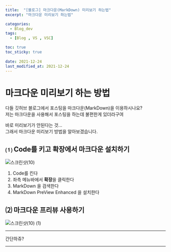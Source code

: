 ```yaml
---
title:  "[블로그] 마크다운(MarkDown) 미리보기 하는법"
excerpt: "마크다운 미리보기 하는법"

categories:
  - Blog_dev
tags:
  - [Blog , VS , VSC]

toc: true
toc_sticky: true
 
date: 2021-12-24
last_modified_at: 2021-12-24
---
```


# 마크다운 미리보기 하는 방법

다들 깃허브 블로그에서 포스팅을 마크다운(MarkDown)을 이용하시나요?  
저는 마크다운을 사용해서 포스팅을 하는데 불편한게 있더라구여  
  
  바로 미리보기가 안된다는 것...  
  그래서 마크다운 미리보기 방법을 알아보겠습니다.  

## ⑴ Code를 키고 확장에서 마크다운 설치하기 

![스크린샷(10)](https://user-images.githubusercontent.com/55564114/147332457-8ea1ae00-1eae-4456-8984-6c7678d21256.png)  
  
  1. Code를 킨다  
  2. 좌측 메뉴바에서 **확장**을 클릭한다  
  3. MarkDown 을 검색한다  
  4. MarkDown PreView Enhanced 을 설치한다  
  
## ⑵ 마크다운 프리뷰 사용하기 

![스크린샷(10) (1)](https://user-images.githubusercontent.com/55564114/147332701-79190e7f-4bf3-4c6f-ac95-3c92b39e7a51.png)  

---

간단하쥬?

---
  